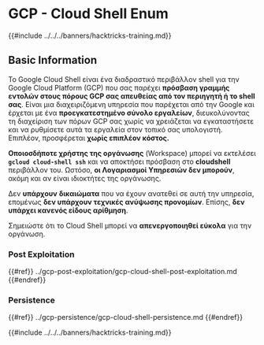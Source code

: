 # GCP - Cloud Shell Enum

{{#include ../../../banners/hacktricks-training.md}}

## Basic Information

Το Google Cloud Shell είναι ένα διαδραστικό περιβάλλον shell για την Google Cloud Platform (GCP) που σας παρέχει **πρόσβαση γραμμής εντολών στους πόρους GCP σας απευθείας από τον περιηγητή ή το shell σας**. Είναι μια διαχειριζόμενη υπηρεσία που παρέχεται από την Google και έρχεται με ένα **προεγκατεστημένο σύνολο εργαλείων**, διευκολύνοντας τη διαχείριση των πόρων GCP σας χωρίς να χρειάζεται να εγκαταστήσετε και να ρυθμίσετε αυτά τα εργαλεία στον τοπικό σας υπολογιστή.\
Επιπλέον, προσφέρεται **χωρίς επιπλέον κόστος.**

**Οποιοσδήποτε χρήστης της οργάνωσης** (Workspace) μπορεί να εκτελέσει **`gcloud cloud-shell ssh`** και να αποκτήσει πρόσβαση στο **cloudshell** περιβάλλον του. Ωστόσο, **οι Λογαριασμοί Υπηρεσιών δεν μπορούν**, ακόμη και αν είναι ιδιοκτήτες της οργάνωσης.

Δεν **υπάρχουν** **δικαιώματα** που να έχουν ανατεθεί σε αυτή την υπηρεσία, επομένως **δεν υπάρχουν τεχνικές ανύψωσης προνομίων**. Επίσης, **δεν υπάρχει κανενός είδους αρίθμηση**.

Σημειώστε ότι το Cloud Shell μπορεί να **απενεργοποιηθεί εύκολα** για την οργάνωση.

### Post Exploitation

{{#ref}}
../gcp-post-exploitation/gcp-cloud-shell-post-exploitation.md
{{#endref}}

### Persistence

{{#ref}}
../gcp-persistence/gcp-cloud-shell-persistence.md
{{#endref}}

{{#include ../../../banners/hacktricks-training.md}}
